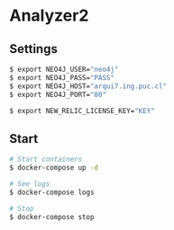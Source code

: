 # Analyzer2

## Settings
```sh
$ export NEO4J_USER="neo4j"
$ export NEO4J_PASS="PASS"
$ export NEO4J_HOST="arqui7.ing.puc.cl"
$ export NEO4J_PORT="80"

$ export NEW_RELIC_LICENSE_KEY="KEY"
```

## Start
```sh
# Start containers
$ docker-compose up -d

# See logs
$ docker-compose logs

# Stop
$ docker-compose stop
```

